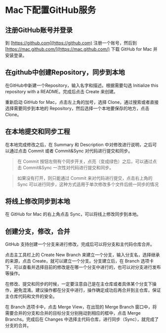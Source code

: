 # Mac下配置GitHub服务


注册GitHub账号并登录
--

到 [https://github.com](https://github.com) 注册一个账号，然后到 [https://mac.github.com/](https://mac.github.com/) 下载 GitHub for Mac 并安装登录。

在github中创建Repository，同步到本地
--

在GitHub中新建一个Repository，输入名字和描述。根据需要勾选 Initialize this repository with a README。完成后点击 Create 来创建。

重新启动 GitHub for Mac，点击左上角的加号，选择 Clone，通过搜索或者直接选择需要同步到本地的 Repository，然后选择一个本地要保存的地方，点击 Clone。

在本地提交和同步工程
--

在本地完成修改之后，在 Summary 和 Description 中对修改进行说明，之后可以通过点击 Commit 或者 Commit&Sync 对代码进行提交和同步。

> 在 Commit 按钮左侧有个同步开关，点亮（变成绿色）之后，可以通过点击 Commit&Sync 一次性对代码进行提交和同步。

>如果没有打开，则只能通过 Commit 来对代码进行提交，点击右上角的 Sync 可以进行同步，这种方式适用于单次修改多个文件后统一同步的情况

将线上修改同步到本地
--

在 GitHub for Mac 的右上角点击 Sync，可以将线上修改同步到本地。

创建分支，修改，合并
--

GitHub 支持创建一个分支来进行修改，完成后可以将分支和主代码仓库合并。

点击主工具栏上的 Create New Branch 来建立一个分支，输入分支名，选择继承的来源，点击 Create，就可以建立一个分支。分支建立后，在 Branch 选项卡下，可以查看并选择目前的修改是在哪一个分支中进行的，也可以对分支进行发布等操作。

在修改、提交和同步的时候，一定要注意自己是在主仓库或者具体某个分支下操作，避免混淆。建议操作都在分支中进行，操作确定成功后再合并到主仓库，保证主仓库代码和文件的安全。

在 Branch 选项卡中，点击 Merge View，在出现的 Merge Branch 窗口中，将需要合并的分支和合并的目标分支分别拖动到相应的框中，点击 Merge Branchs。完成后在 Changes 中选择主代码仓库，进行同步（Sync），就完成了分支的合并。

